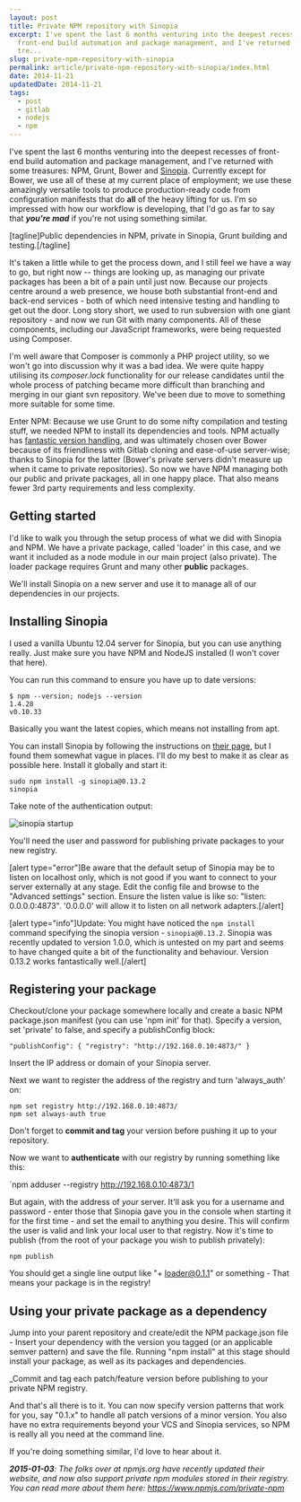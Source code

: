 ```yaml
---
layout: post
title: Private NPM repository with Sinopia
excerpt: I've spent the last 6 months venturing into the deepest recesses of
  front-end build automation and package management, and I've returned with some
  tre...
slug: private-npm-repository-with-sinopia
permalink: article/private-npm-repository-with-sinopia/index.html
date: 2014-11-21
updatedDate: 2014-11-21
tags:
  - post
  - gitlab
  - nodejs
  - npm
---
```


I've spent the last 6 months venturing into the deepest recesses of front-end build automation and package management, and I've returned with some treasures: NPM, Grunt, Bower and [Sinopia](https://www.npmjs.org/package/sinopia). Currently except for Bower, we use all of these at my current place of employment; we use these amazingly versatile tools to produce production-ready code from configuration manifests that do **all** of the heavy lifting for us. I'm so impressed with how our workflow is developing, that I'd go as far to say that _**you're mad**_ if you're not using something similar.

[tagline]Public dependencies in NPM, private in Sinopia, Grunt building and testing.[/tagline]

It's taken a little while to get the process down, and I still feel we have a way to go, but right now -- things are looking up, as managing our private packages has been a bit of a pain until just now. Because our projects centre around a web presence, we house both substantial front-end and back-end services - both of which need intensive testing and handling to get out the door. Long story short, we used to run subversion with one giant repository - and now we run Git with many components. All of these components, including our JavaScript frameworks, were being requested using Composer.

I'm well aware that Composer is commonly a PHP project utility, so we won't go into discussion why it was a bad idea. We were quite happy utilising its _composer.lock_ functionality for our release candidates until the whole process of patching became more difficult than branching and merging in our giant svn repository. We've been due to move to something more suitable for some time.

Enter NPM: Because we use Grunt to do some nifty compilation and testing stuff, we needed NPM to install its dependencies and tools. NPM actually has [fantastic version handling](https://www.npmjs.org/doc/misc/semver.html), and was ultimately chosen over Bower because of its friendliness with Gitlab cloning and ease-of-use server-wise; thanks to Sinopia for the latter (Bower's private servers didn't measure up when it came to private repositories). So now we have NPM managing both our public and private packages, all in one happy place. That also means fewer 3rd party requirements and less complexity.

## Getting started

I'd like to walk you through the setup process of what we did with Sinopia and NPM. We have a private package, called 'loader' in this case, and we want it included as a node module in our main project (also private). The loader package requires Grunt and many other **public** packages.

We'll install Sinopia on a new server and use it to manage all of our dependencies in our projects.

## Installing Sinopia

I used a vanilla Ubuntu 12.04 server for Sinopia, but you can use anything really. Just make sure you have NPM and NodeJS installed (I won't cover that here).

You can run this command to ensure you have up to date versions:

```
$ npm --version; nodejs --version
1.4.28
v0.10.33
```

Basically you want the latest copies, which means not installing from apt.

You can install Sinopia by following the instructions on [their page](https://www.npmjs.org/package/sinopia), but I found them somewhat vague in places. I'll do my best to make it as clear as possible here. Install it globally and start it:

```
sudo npm install -g sinopia@0.13.2
sinopia
```

Take note of the authentication output:

![sinopia startup](http://perrymitchell.net/wp-content/uploads/2014/11/sinopia_start.png)

You'll need the user and password for publishing private packages to your new registry.

[alert type="error"]Be aware that the default setup of Sinopia may be to listen on localhost only, which is not good if you want to connect to your server externally at any stage. Edit the config file and browse to the "Advanced settings" section. Ensure the listen value is like so: "listen: 0.0.0.0:4873". '0.0.0.0' will allow it to listen on all network adapters.[/alert]

[alert type="info"]Update: You might have noticed the `npm install` command specifying the sinopia version - `sinopia@0.13.2`. Sinopia was recently updated to version 1.0.0, which is untested on my part and seems to have changed quite a bit of the functionality and behaviour. Version 0.13.2 works fantastically well.[/alert]

## Registering your package

Checkout/clone your package somewhere locally and create a basic NPM package.json manifest (you can use 'npm init' for that). Specify a version, set 'private' to false, and specify a publishConfig block:

`"publishConfig": { "registry": "http://192.168.0.10:4873/" }`

Insert the IP address or domain of your Sinopia server.

Next we want to register the address of the registry and turn 'always_auth' on:

```
npm set registry http://192.168.0.10:4873/
npm set always-auth true
```

Don't forget to **commit and tag** your version before pushing it up to your repository.

Now we want to **authenticate** with our registry by running something like this:

`npm adduser --registry http://192.168.0.10:4873/1

But again, with the address of _your_ server. It'll ask you for a username and password - enter those that Sinopia gave you in the console when starting it for the first time - and set the email to anything you desire. This will confirm the user is valid and link your local user to that registry. Now it's time to publish (from the root of your package you wish to publish privately):

`npm publish`

You should get a single line output like "+ loader@0.1.1" or something - That means your package is in the registry!

## Using your private package as a dependency

Jump into your parent repository and create/edit the NPM package.json file - Insert your dependency with the version you tagged (or an applicable semver pattern) and save the file. Running "npm install" at this stage should install your package, as well as its packages and dependencies.

_Commit and tag each patch/feature version before publishing to your private NPM registry.

And that's all there is to it. You can now specify version patterns that work for you, say "0.1.x" to handle all patch versions of a minor version. You also have no extra requirements beyond your VCS and Sinopia services, so NPM is really all you need at the command line.

If you're doing something similar, I'd love to hear about it.

_**2015-01-03**: The folks over at npmjs.org have recently updated their website, and now also support private npm modules stored in their registry. You can read more about them here: https://www.npmjs.com/private-npm_
